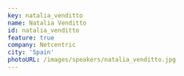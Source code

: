 ```yaml
---
key: natalia_venditto
name: Natalia Venditto
id: natalia_venditto
feature: true
company: Netcentric
city: 'Spain'
photoURL: /images/speakers/natalia_venditto.jpg
---
```

